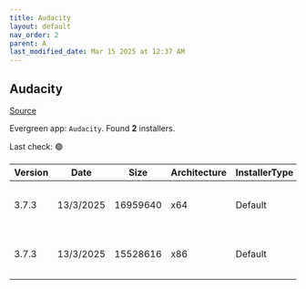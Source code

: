 ```yaml
---
title: Audacity
layout: default
nav_order: 2
parent: A
last_modified_date: Mar 15 2025 at 12:37 AM
---
```


## Audacity

[Source](https://www.audacityteam.org/)

Evergreen app: `Audacity`. Found **2** installers.

Last check: 🟢

| Version | Date      | Size     | Architecture | InstallerType | Type | URI                                                                                                                                                                                                      |
| ------- | --------- | -------- | ------------ | ------------- | ---- | -------------------------------------------------------------------------------------------------------------------------------------------------------------------------------------------------------- |
| 3.7.3   | 13/3/2025 | 16959640 | x64          | Default       | exe  | [https://github.com/audacity/audacity/releases/download/Audacity-3.7.3/audacity-win-3.7.3-64bit.exe](https://github.com/audacity/audacity/releases/download/Audacity-3.7.3/audacity-win-3.7.3-64bit.exe) |
| 3.7.3   | 13/3/2025 | 15528616 | x86          | Default       | exe  | [https://github.com/audacity/audacity/releases/download/Audacity-3.7.3/audacity-win-3.7.3-32bit.exe](https://github.com/audacity/audacity/releases/download/Audacity-3.7.3/audacity-win-3.7.3-32bit.exe) |
